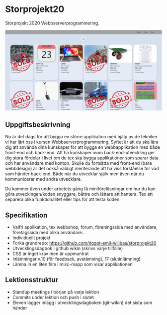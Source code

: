 # Storprojekt20
Storprojekt 2020 Webbserverprogrammering.

![Sun](landingpage.png)

##  Uppgiftsbeskrivning

Nu är det dags för att bygga en större applikation med hjälp av de tekniker vi har lärt oss i kursen Webbserverprogrammering. Syftet är att du ska lära dig att använda dina kunskaper för att bygga en webbapplikation med både front-end och back-end. Att ha kunskaper inom back-end-utveckling ger dig stora fördelar i livet om du tex ska bygga applikationer som sparar data och har användare med konton. Skulle du fortsätta med front-end (bara webbdesign) är det också väldigt meriterande att ha viss förståelse för vad som händer back-end. Både när du utvecklar själv men även när du kommunicerar med andra utvecklare.

Du kommer även under arbetets gång få miniföreläsningar om hur du kan göra utveckingen/koden snyggare, bättre och lättare att hantera. Tex att separera olika funktionalitet eller tips för att testa koden. 

##  Specifikation
- Valfri applikation, tex webbshop, forum, föreningssida med användare, företagssida med olika användare...
- Individuellt projekt
- Forka grundrepo: https://github.com/itggot-emil-willbas/storprojekt20
- Utvecklingsdagbok i github wikin (skrivs varje tillfälle)
- CSS är inget krav men är uppmuntrat
- Inlämningar v.10 (för feedback, avstämning), 17 (slutinlämning)
- Lämna in en liten film i misc-mapp som visar applikationen

## Lektionsstruktur
- Standup meetings i början på varje lektion
- Commits under lektion och push i slutet
- Eleven lägger inlägg i utvecklingsdagboken (git-wikin) det sista som händer
